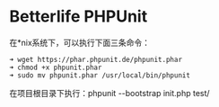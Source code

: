 # Betterlife PHPUnit

在*nix系统下，可以执行下面三条命令：

    ➜ wget https://phar.phpunit.de/phpunit.phar
    ➜ chmod +x phpunit.phar
    ➜ sudo mv phpunit.phar /usr/local/bin/phpunit

在项目根目录下执行：phpunit --bootstrap init.php test/
